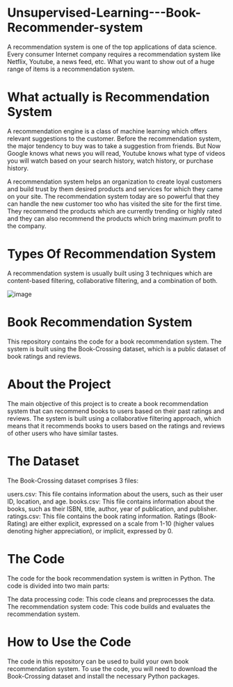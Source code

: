 # Unsupervised-Learning---Book-Recommender-system

A recommendation system is one of the top applications of data science. Every consumer Internet company requires a recommendation system like Netflix, Youtube, a news feed, etc. What you want to show out of a huge range of items is a recommendation system.

# What actually is Recommendation System
A recommendation engine is a class of machine learning which offers relevant suggestions to the customer.  Before the recommendation system, the major tendency to buy was to take a suggestion from friends. But Now Google knows what news you will read, Youtube knows what type of videos you will watch based on your search history, watch history, or purchase history.

A recommendation system helps an organization to create loyal customers and build trust by them desired products and services for which they came on your site. The recommendation system today are so powerful that they can handle the new customer too who has visited the site for the first time. They recommend the products which are currently trending or highly rated and they can also recommend the products which bring maximum profit to the company.

# Types Of Recommendation System
A recommendation system is usually built using 3 techniques which are content-based filtering, collaborative filtering, and a combination of both.

![image](https://github.com/shivanivadlamani/Unsupervised-Learning---Book-Recommender-system/assets/113968903/ff7b5004-7eff-47a6-820f-3c3b2f68a0d5)


# Book Recommendation System
This repository contains the code for a book recommendation system. The system is built using the Book-Crossing dataset, which is a public dataset of book ratings and reviews.

# About the Project
The main objective of this project is to create a book recommendation system that can recommend books to users based on their past ratings and reviews. The system is built using a collaborative filtering approach, which means that it recommends books to users based on the ratings and reviews of other users who have similar tastes.

# The Dataset
The Book-Crossing dataset comprises 3 files:

users.csv: This file contains information about the users, such as their user ID, location, and age.
books.csv: This file contains information about the books, such as their ISBN, title, author, year of publication, and publisher.
ratings.csv: This file contains the book rating information. Ratings (Book-Rating) are either explicit, expressed on a scale from 1-10 (higher values denoting higher appreciation), or implicit, expressed by 0.

# The Code
The code for the book recommendation system is written in Python. The code is divided into two main parts:

The data processing code: This code cleans and preprocesses the data.
The recommendation system code: This code builds and evaluates the recommendation system.

# How to Use the Code
The code in this repository can be used to build your own book recommendation system. To use the code, you will need to download the Book-Crossing dataset and install the necessary Python packages.
